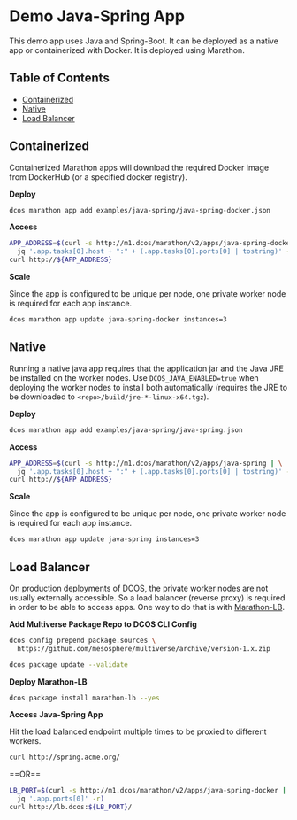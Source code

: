 # Demo Java-Spring App

This demo app uses Java and Spring-Boot. It can be deployed as a native app or containerized with Docker. It is deployed using Marathon.

## Table of Contents

- [Containerized](#containerized)
- [Native](#native)
- [Load Balancer](#load-balancer)


## Containerized

Containerized Marathon apps will download the required Docker image from DockerHub (or a specified docker registry).

**Deploy**

```bash
dcos marathon app add examples/java-spring/java-spring-docker.json
```

**Access**

```bash
APP_ADDRESS=$(curl -s http://m1.dcos/marathon/v2/apps/java-spring-docker | \
  jq '.app.tasks[0].host + ":" + (.app.tasks[0].ports[0] | tostring)' -r)
curl http://${APP_ADDRESS}
```

**Scale**

Since the app is configured to be unique per node, one private worker node is required for each app instance.

```bash
dcos marathon app update java-spring-docker instances=3
```


## Native

Running a native java app requires that the application jar and the Java JRE be installed on the worker nodes. Use `DCOS_JAVA_ENABLED=true` when deploying the worker nodes to install both automatically (requires the JRE to be downloaded to `<repo>/build/jre-*-linux-x64.tgz`).

**Deploy**

```bash
dcos marathon app add examples/java-spring/java-spring.json
```

**Access**

```bash
APP_ADDRESS=$(curl -s http://m1.dcos/marathon/v2/apps/java-spring | \
  jq '.app.tasks[0].host + ":" + (.app.tasks[0].ports[0] | tostring)' -r)
curl http://${APP_ADDRESS}
```

**Scale**

Since the app is configured to be unique per node, one private worker node is required for each app instance.

```bash
dcos marathon app update java-spring instances=3
```


## Load Balancer

On production deployments of DCOS, the private worker nodes are not usually externally accessible. So a load balancer (reverse proxy) is required in order to be able to access apps. One way to do that is with [Marathon-LB](https://github.com/mesosphere/marathon-lb).

**Add Multiverse Package Repo to DCOS CLI Config**

```bash
dcos config prepend package.sources \
  https://github.com/mesosphere/multiverse/archive/version-1.x.zip

dcos package update --validate
```

**Deploy Marathon-LB**

```bash
dcos package install marathon-lb --yes
```

**Access Java-Spring App**

Hit the load balanced endpoint multiple times to be proxied to different workers.


```bash
curl http://spring.acme.org/
```

==OR==

```bash
LB_PORT=$(curl -s http://m1.dcos/marathon/v2/apps/java-spring-docker | \
  jq '.app.ports[0]' -r)
curl http://lb.dcos:${LB_PORT}/
```
